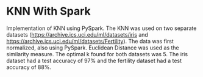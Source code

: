 # KNN With Spark

Implementation of KNN using PySpark. The KNN was used on two separate datasets (https://archive.ics.uci.edu/ml/datasets/iris and https://archive.ics.uci.edu/ml/datasets/Fertility). The data was first normalized, also using PySpark. Euclidean Distance was used as the similarity measure. The optimal k found for both datasets was 5. The iris dataset had a test accuracy of 97% and the fertility dataset had a test accuracy of 88%. 
